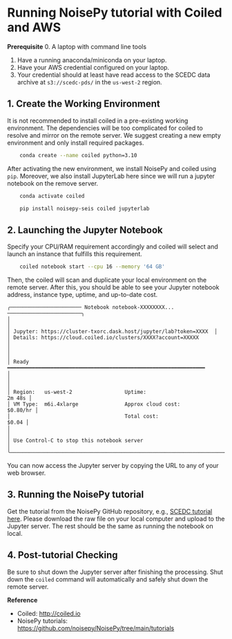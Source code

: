 # Running NoisePy tutorial with Coiled and AWS

__Prerequisite__
0. A laptop with command line tools
1. Have a running anaconda/miniconda on your laptop.
2. Have your AWS credential configured on your laptop.
3. Your credential should at least have read access to the SCEDC data archive at `s3://scedc-pds/` in the `us-west-2` region.


## 1. Create the Working Environment 
It is not recommended to install coiled in a pre-existing working environment. The dependencies will be too complicated for coiled to resolve and mirror on the remote server. We suggest creating a new empty environment and only install required packages.
```bash
    conda create --name coiled python=3.10
```

After activating the new environment, we install NoisePy and coiled using `pip`. Moreover, we also install JupyterLab here since we will run a jupyter notebook on the remove server. 
```bash
    conda activate coiled

    pip install noisepy-seis coiled jupyterlab
```

## 2. Launching the Jupyter Notebook
Specify your CPU/RAM requirement accordingly and coiled will select and launch an instance that fulfills this requirement. 
```bash
    coiled notebook start --cpu 16 --memory '64 GB'
```
Then, the coiled will scan and duplicate your local environment on the remote server. After this, you should be able to see your Jupyter notebook address, instance type, uptime, and up-to-date cost.
```
╭─────────────────────── Notebook notebook-XXXXXXXX... ────────────────────────╮
│                                                                              │
│ Jupyter: https://cluster-txorc.dask.host/jupyter/lab?token=XXXX  │
│ Details: https://cloud.coiled.io/clusters/XXXX?account=XXXXX            │
│                                                                              │
│ Ready  ━━━━━━━━━━━━━━━━━━━━━━━━━━━━━━━━━━━━━━━━━━━━━━━━━━━━━━━━━━━━━━━━      │
│                                                                              │
│ Region:   us-west-2                 Uptime:                           2m 48s │
│ VM Type:  m6i.4xlarge               Approx cloud cost:              $0.80/hr │
│                                     Total cost:                        $0.04 │
│                                                                              │
│ Use Control-C to stop this notebook server                                   │
╰──────────────────────────────────────────────────────────────────────────────╯
```

You can now access the Jupyter server by copying the URL to any of your web browser.

## 3. Running the NoisePy tutorial
Get the tutorial from the NoisePy GitHub repository, e.g., [SCEDC tutorial here](https://github.com/noisepy/NoisePy/blob/main/tutorials/noisepy_scedc_tutorial.ipynb). 
Please download the raw file on your local computer and upload to the Jupyter server. The rest should be the same as running the notebook on local.

## 4. Post-tutorial Checking
Be sure to shut down the Jupyter server after finishing the processing. Shut down the `coiled` command will automatically and safely shut down the remote server. 

__Reference__
* Coiled: http://coiled.io
* NoisePy tutorials: https://github.com/noisepy/NoisePy/tree/main/tutorials